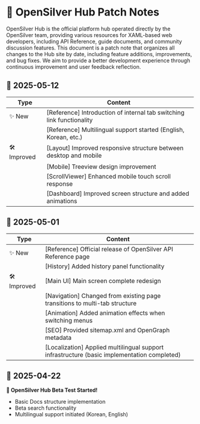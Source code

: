 # 📝 OpenSilver Hub Patch Notes

OpenSilver Hub is the official platform hub operated directly by the OpenSilver team, providing various resources for XAML-based web developers, including API Reference, guide documents, and community discussion features. This document is a patch note that organizes all changes to the Hub site by date, including feature additions, improvements, and bug fixes. We aim to provide a better development experience through continuous improvement and user feedback reflection.

## 📅 2025-05-12
| Type    | Content                                                             |
|---------|---------------------------------------------------------------------|
| ✨ New  | [Reference] Introduction of internal tab switching link functionality |
|         | [Reference] Multilingual support started (English, Korean, etc.)     |
| 🛠 Improved | [Layout] Improved responsive structure between desktop and mobile   |
|         | [Mobile] Treeview design improvement                                 |
|         | [ScrollViewer] Enhanced mobile touch scroll response                 |
|         | [Dashboard] Improved screen structure and added animations           |

## 📅 2025-05-01
| Type    | Content                                                             |
|---------|---------------------------------------------------------------------|
| ✨ New  | [Reference] Official release of OpenSilver API Reference page        |
|         | [History] Added history panel functionality                          |
| 🛠 Improved | [Main UI] Main screen complete redesign                             |
|         | [Navigation] Changed from existing page transitions to multi-tab structure |
|         | [Animation] Added animation effects when switching menus             |
|         | [SEO] Provided sitemap.xml and OpenGraph metadata                   |
|         | [Localization] Applied multilingual support infrastructure (basic implementation completed) |

## 📅 2025-04-22
**🎉 OpenSilver Hub Beta Test Started!**
- Basic Docs structure implementation
- Beta search functionality
- Multilingual support initiated (Korean, English)